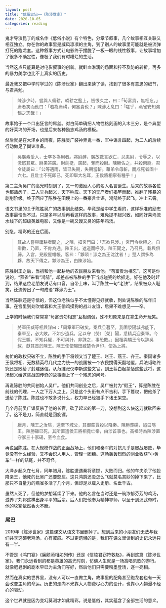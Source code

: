```yaml
---
layout: post
title: "低俗史记——《陈涉世家》"
date: 2020-10-05
categories: reading
---
```

鬼才导演昆丁的成名作《低俗小说》有个特色，分章节叙事，几个故事相互关联又相互独立。你在你的故事里是威风凛凛的主角，到了别人的故事里可能就是被流弹打死的跑龙套。这种叙事方式让电影终于摆脱了一板一眼的线性叙事，让故事增加了很多不确定性，像极了我们有时糟烂的生活。

当然这点只能算是对电影叙事的创新。就鲜血淋漓的场面和猝不及防的转折，再多的暴力美学也比不上真实的历史。

最近我又把中学时学过的《陈涉世家》翻出来读了读，找到了很多有意思的细节，与君共勉。

> 陳涉少時，嘗與人傭耕，輟耕之壟上，悵恨久之，曰：「茍富貴，無相忘。」庸者笑而應曰：「若為庸耕，何富貴也？」陳涉太息曰：「嗟乎，燕雀安知鴻鵠之志哉！」

故事始于一个口出狂言的屌丝。对白简单确把人物性格刻画的入木三分，是个典型的好莱坞的开场，也是后来各种励志鸡汤的模板。

然后就是在大泽乡的雨夜，陈胜吴广装神弄鬼一番，军中谣言四起，为二人的后续行动做足了舆论准备。

> 吳廣素愛人，士卒多為用者。將尉醉，廣故數言欲亡，忿恚尉，令辱之，以激怒其眾。尉果笞廣。尉劍挺，廣起，奪而殺尉。陳勝佐之，并殺兩尉。召令徒屬曰：「公等遇雨，皆已失期，失期當斬。藉弟令毋斬，而戍死者固十六七。且壯士不死即已，死即舉大名耳，王侯將相寧有種乎！」

第二主角吴广的高光时刻到了，又一句激励人心的名人名言诞生。后来的故事各位也都熟悉了，二人举兵起义，天下响应。天下的无产者们揭竿而起，推翻了残暴的剥削阶级。终于回应了陈胜在田埂上的一番豪言壮语，鸿鹄终于起飞，冲上云霄。

语文书里的关于陈胜吴广的故事到此结束。毕竟是给中学生看的，这样标准的励志故事最恰当不过。只是多年以后再看这样的故事，难免提不起兴致，如同好莱坞流水线下的超级英雄电影，又像是一碗又馊又臭的陈年鸡汤。

别急，精彩的还在后面。

> 其故人嘗與庸耕者聞之，之陳，扣宮門曰：「吾欲見涉。」宮門令欲縛之。自辯數，乃置，不肯為通。陳王出，遮道而呼涉。陳王聞之，乃召見，載與俱歸。入宮，見殿屋帷帳，客曰：「夥頤！涉之為王沈沈者！」楚人謂多為夥，故天下傳之，夥涉為王，由陳涉始。

陈胜封王之后，当初和他一起耕地的农民朋友来看他。“苟富贵勿相忘”，这可是你说的。“燕雀”来看“鸿鹄”，却差点被陈胜的手下当成碰瓷的给抓走。好在他及时赶到，结果这位老朋友说话有口音，自带土味，叫了陈胜一句“老铁”，结果被众人耻笑，还流传出了一句成语“夥涉为王”。

当然陈胜还是守信的，但这位老铁似乎不太懂得见好就收，到处说陈胜的陈年旧事。在宫里到处吹嘘着和大王偷鸡摸狗的战斗友谊，后果不难想见——卒。

上学的时候我们常常拿“苟富贵勿相忘”互相调侃，殊不知原来是在拿生命开玩笑。

> 將軍田臧等相與謀曰：「周章軍已破矣，秦兵旦暮至，我圍滎陽城弗能下，秦軍至，必大敗。不如少遺兵，足以守（熒）［滎］陽，悉精兵迎秦軍。今假王驕，不知兵權，不可與計，非誅之，事恐敗。」因相與矯王令以誅吳叔，獻其首於陳王。陳王使使賜田臧楚令尹印，使為上將。

匆忙的政权只破不立，陈胜的手下将领又当了楚王、赵王、燕王、齐王。秦国诸多王侯将相、无数精英尽几代之力统一的战国被一个农民搅得天翻地覆，兵法韬略终究还是败给了封建迷信。从范雎张仪李斯这些文官，到王翦白起蒙恬这些武将，这场起义给这些战国传奇的故事画上了一个残忍的问号。

再说陈胜的共同创始人吴广。他们共同创业之后，吴广被封为“假王”，算是陈胜在前线的代理，一人之下万人之上。只是这个头衔有点不吉利，手下篡权，把他杀了送给了陈胜。陈胜也不敢多说什么，权力早已经被手下诸王架空。

几个月前吴广谋反杀了他的长官，砍了起义的第一刀，没想到这么快这刀就砍回来了。这不是刀，简直就是回旋镖。

> 臘月，陳王之汝陰，還至下城父，其御莊賈殺以降秦。陳勝葬碭，謚曰隱王。陳勝雖已死，其所置遣侯王將相竟亡秦，由涉首事也。高祖時為陳涉置守冢三十家碭，至今血食。

再说回陈胜。在大规模作战的正面战场上，他们和秦军的对抗几乎是屡战屡败，毕竟没有什么经验，又不会识人用人，管理一团糟。这场轰轰烈烈的创业收获“小黄车”一样的结尾，并不奇怪。

大泽乡起义在七月，同年腊月，陈胜遭遇秦将章邯，大败而归。他的车夫杀了他投降亲王，他死的比吴广还要憋屈。这只鸿鹄还没怎么飞就莫名其妙的掉下来了，比那只不自量力的燕雀多活了几个月，但却足以载入史册、名垂千古。

虽然人死了，但他的梦想延续了下来。他的名言在当时还是一碗浓郁芬芳的鸡汤，滋养了刘邦这样出身平平的后辈。后人们把他奉为精神导师，以至于到汉武帝时，他的坟冢依然香火不断。

### 尾巴

2019年《陈涉世家》这篇课文从语文书里删掉了。想到后来的小朋友们无法与我们共享这碗老鸡汤，心有戚戚。不过更遗憾的是，我们在课文里读到的史记永远只有一半。

不管是《鸿门宴》《廉颇蔺相如列传》还是《信陵君窃符救赵》，再到这篇《陈涉世家》，我们永远看到的都是英雄的高光时刻，仿佛人生就是一场高唱凯歌的游行。就像肥皂剧的剧本早已为主角们写好，然后他们只需要粉墨登场，逐一亮相。

然而在真实的世界里，没有人可以一直做主角，故事里的配角甚至跑龙套也有一天会改变主角的命运。历史的走向不光靠大人物费尽心力的设计，也靠小人物漫不经心的驱动。

这个世界就是因为变幻莫测才如此精彩。说是低俗，其实蕴含了全部生活的意义。
